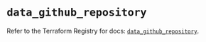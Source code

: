 # `data_github_repository`

Refer to the Terraform Registry for docs: [`data_github_repository`](https://registry.terraform.io/providers/integrations/github/6.2.3/docs/data-sources/repository).
